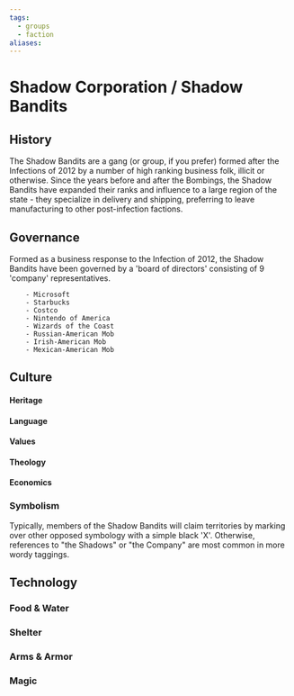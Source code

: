 ```yaml
---
tags:
  - groups
  - faction
aliases:
---
```


# Shadow Corporation / Shadow Bandits
## History
The Shadow Bandits are a gang (or group, if you prefer) formed after the Infections of 2012 by a number of high ranking business folk, illicit or otherwise. Since the years before and after the Bombings, the Shadow Bandits have expanded their ranks and influence to a large region of the state - they specialize in delivery and shipping, preferring to leave manufacturing to other post-infection factions.

## Governance
Formed as a business response to the Infection of 2012, the Shadow Bandits have been governed by a 'board of directors' consisting of 9 'company' representatives.

```
	- Microsoft
	- Starbucks
	- Costco
	- Nintendo of America
	- Wizards of the Coast
	- Russian-American Mob
	- Irish-American Mob
	- Mexican-American Mob
```

## Culture
#### Heritage
#### Language
#### Values
#### Theology
#### Economics
### Symbolism
Typically, members of the Shadow Bandits will claim territories by marking over other opposed symbology with a simple black 'X'. Otherwise, references to "the Shadows" or "the Company" are most common in more wordy taggings.

## Technology
### Food & Water
### Shelter
### Arms & Armor
### Magic